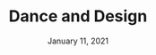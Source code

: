 ---
layout: project
title: Dance and Design
date: January 11, 2021
desc: This research project for winter session allowed me to get a deeper understanding of scenic design for dance. At the end of my research, I created my own short dance and made some design attemps for a scenic element. 
category: design
cta:
  title: Click for More! 
  url: https://app.milanote.com/1KZ1mf17CI5Dbz?p=PW2Sp3E2LQ0
thumb: /images/portfolio/dance.jpg
videos:
  - video:
    url: /images/videos/dance.mp4
    poster:
    desc: Dancing After Death By Matt Maeson
---